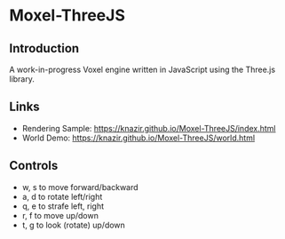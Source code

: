 # Moxel-ThreeJS

Introduction
------------
A work-in-progress Voxel engine written in JavaScript using the Three.js library.


Links
-----
- Rendering Sample: https://knazir.github.io/Moxel-ThreeJS/index.html
- World Demo: https://knazir.github.io/Moxel-ThreeJS/world.html


Controls
--------
- w, s to move forward/backward
- a, d to rotate left/right
- q, e to strafe left, right
- r, f to move up/down
- t, g to look (rotate) up/down